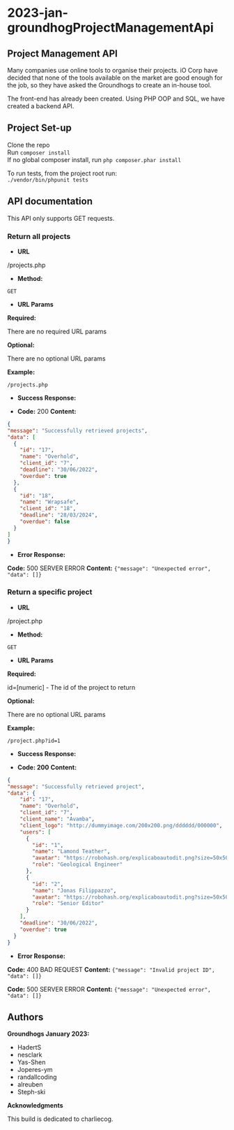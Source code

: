 # 2023-jan-groundhogProjectManagementApi

## Project Management API

Many companies use online tools to organise their projects. iO Corp have decided that none of the tools available on the market are good enough for the job, so they have asked the Groundhogs to create an in-house tool.

The front-end has already been created. Using PHP OOP and SQL, we have created a backend API. 


## Project Set-up

Clone the repo  
Run `composer install`  
If no global composer install, run `php composer.phar install`

To run tests, from the project root run:  
`./vendor/bin/phpunit tests`


## API documentation

This API only supports GET requests.

### Return all projects

* **URL**

/projects.php

* **Method:**

 `GET`

* **URL Params**

 **Required:**

 There are no required URL params

 **Optional:**

 There are no optional URL params

 **Example:**

 `/projects.php`

* **Success Response:**

 * **Code:** 200 
   **Content:** 

```json
{
"message": "Successfully retrieved projects",
"data": [
  {
    "id": "17",
    "name": "Overhold",
    "client_id": "7",
    "deadline": "30/06/2022",
    "overdue": true
  },
  {
    "id": "18",
    "name": "Wrapsafe",
    "client_id": "18",
    "deadline": "28/03/2024",
    "overdue": false
  }
]
}
```

* **Error Response:**

 **Code:** 500 SERVER ERROR 
 **Content:** `{"message": "Unexpected error", "data": []}`




### Return a specific project

* **URL**

/project.php

* **Method:**

`GET`

* **URL Params**

 **Required:**

id=[numeric] - The id of the project to return

 **Optional:**

There are no optional URL params

 **Example:**

`/project.php?id=1`

* **Success Response:**

 * **Code: 200**
   **Content:**
   
```json   
{
"message": "Successfully retrieved project",
"data": {
    "id": "17",
    "name": "Overhold",
    "client_id": "7",
    "client_name": "Avamba",
    "client_logo": "http://dummyimage.com/200x200.png/dddddd/000000",
    "users": [
      {
        "id": "1",
        "name": "Lamond Teather",
        "avatar": "https://robohash.org/explicaboautodit.png?size=50x50&set=set1",
        "role": "Geological Engineer"
      },
      {
        "id": "2",
        "name": "Jonas Filippazzo",
        "avatar": "https://robohash.org/explicaboautodit.png?size=50x50&set=set1",
        "role": "Senior Editor"
      }
    ],
    "deadline": "30/06/2022", 
    "overdue": true
  }
}
````

* **Error Response:**

 **Code:** 400 BAD REQUEST
 **Content:** `{"message": "Invalid project ID", "data": []}`

 **Code:** 500 SERVER ERROR
 **Content:** `{"message": "Unexpected error", "data": []}`





## Authors

**Groundhogs January 2023:**
* HadertS 
* nesclark
* Yas-Shen 
* Joperes-ym 
* randallcoding 
* alreuben 
* Steph-ski

**Acknowledgments**

This build is dedicated to charliecog.
